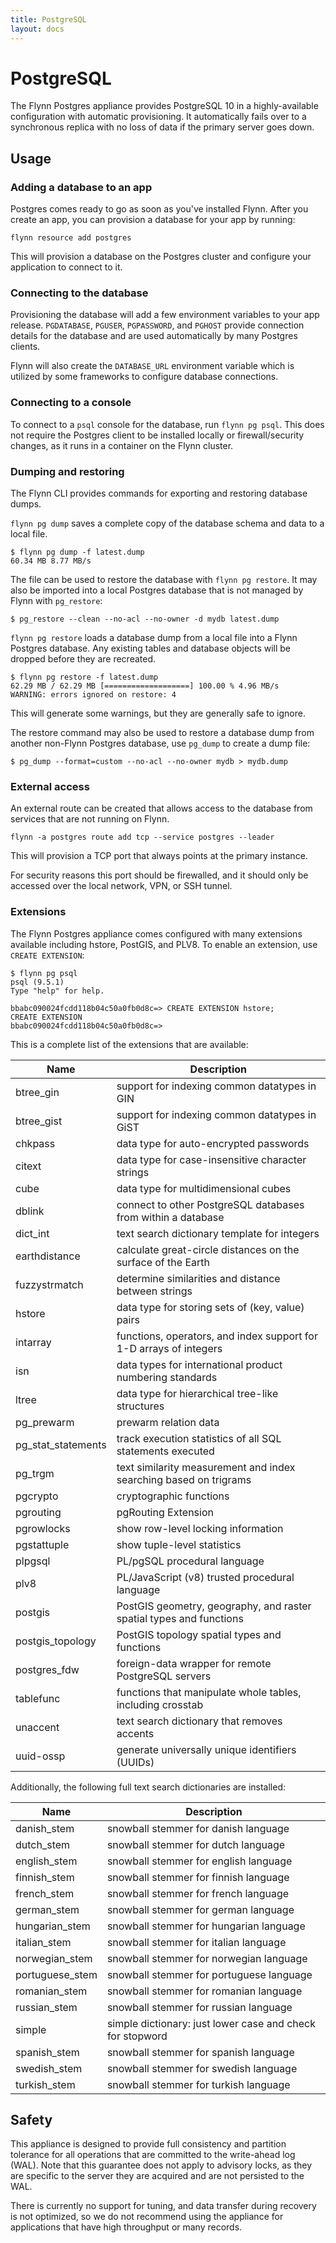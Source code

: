```yaml
---
title: PostgreSQL
layout: docs
---
```


# PostgreSQL

The Flynn Postgres appliance provides PostgreSQL 10 in a highly-available
configuration with automatic provisioning. It automatically fails over to
a synchronous replica with no loss of data if the primary server goes down.

## Usage

### Adding a database to an app

Postgres comes ready to go as soon as you've installed Flynn. After you create
an app, you can provision a database for your app by running:

```text
flynn resource add postgres
```

This will provision a database on the Postgres cluster and configure your
application to connect to it.

### Connecting to the database

Provisioning the database will add a few environment variables to your app
release. `PGDATABASE`, `PGUSER`, `PGPASSWORD`, and `PGHOST` provide connection
details for the database and are used automatically by many Postgres clients.

Flynn will also create the `DATABASE_URL` environment variable which is utilized
by some frameworks to configure database connections.

### Connecting to a console

To connect to a `psql` console for the database, run `flynn pg psql`. This does not
require the Postgres client to be installed locally or firewall/security
changes, as it runs in a container on the Flynn cluster.

### Dumping and restoring

The Flynn CLI provides commands for exporting and restoring database dumps.

`flynn pg dump` saves a complete copy of the database schema and data to a local file.

```text
$ flynn pg dump -f latest.dump
60.34 MB 8.77 MB/s
```

The file can be used to restore the database with `flynn pg restore`. It
may also be imported into a local Postgres database that is not managed by Flynn
with `pg_restore`:

```text
$ pg_restore --clean --no-acl --no-owner -d mydb latest.dump
```

`flynn pg restore` loads a database dump from a local file into a Flynn Postgres
database. Any existing tables and database objects will be dropped before they
are recreated.

```text
$ flynn pg restore -f latest.dump
62.29 MB / 62.29 MB [===================] 100.00 % 4.96 MB/s
WARNING: errors ignored on restore: 4
```

This will generate some warnings, but they are generally safe to ignore.

The restore command may also be used to restore a database dump from another non-Flynn
Postgres database, use `pg_dump` to create a dump file:

```text
$ pg_dump --format=custom --no-acl --no-owner mydb > mydb.dump
```

### External access

An external route can be created that allows access to the database from
services that are not running on Flynn.

```text
flynn -a postgres route add tcp --service postgres --leader
```

This will provision a TCP port that always points at the primary instance.

For security reasons this port should be firewalled, and it should only be
accessed over the local network, VPN, or SSH tunnel.

### Extensions

The Flynn Postgres appliance comes configured with many extensions available
including hstore, PostGIS, and PLV8. To enable an extension, use `CREATE
EXTENSION`:

```text
$ flynn pg psql
psql (9.5.1)
Type "help" for help.

bbabc090024fcdd118b04c50a0fb0d8c=> CREATE EXTENSION hstore;
CREATE EXTENSION
bbabc090024fcdd118b04c50a0fb0d8c=>
```

This is a complete list of the extensions that are available:

|        Name          |                             Description                             |
|----------------------|---------------------------------------------------------------------|
| btree\_gin           | support for indexing common datatypes in GIN                        |
| btree\_gist          | support for indexing common datatypes in GiST                       |
| chkpass              | data type for auto-encrypted passwords                              |
| citext               | data type for case-insensitive character strings                    |
| cube                 | data type for multidimensional cubes                                |
| dblink               | connect to other PostgreSQL databases from within a database        |
| dict\_int            | text search dictionary template for integers                        |
| earthdistance        | calculate great-circle distances on the surface of the Earth        |
| fuzzystrmatch        | determine similarities and distance between strings                 |
| hstore               | data type for storing sets of (key, value) pairs                    |
| intarray             | functions, operators, and index support for 1-D arrays of integers  |
| isn                  | data types for international product numbering standards            |
| ltree                | data type for hierarchical tree-like structures                     |
| pg\_prewarm          | prewarm relation data                                               |
| pg\_stat\_statements | track execution statistics of all SQL statements executed           |
| pg\_trgm             | text similarity measurement and index searching based on trigrams   |
| pgcrypto             | cryptographic functions                                             |
| pgrouting            | pgRouting Extension                                                 |
| pgrowlocks           | show row-level locking information                                  |
| pgstattuple          | show tuple-level statistics                                         |
| plpgsql              | PL/pgSQL procedural language                                        |
| plv8                 | PL/JavaScript (v8) trusted procedural language                      |
| postgis              | PostGIS geometry, geography, and raster spatial types and functions |
| postgis\_topology    | PostGIS topology spatial types and functions                        |
| postgres\_fdw        | foreign-data wrapper for remote PostgreSQL servers                  |
| tablefunc            | functions that manipulate whole tables, including crosstab          |
| unaccent             | text search dictionary that removes accents                         |
| uuid-ossp            | generate universally unique identifiers (UUIDs)                     |

Additionally, the following full text search dictionaries are installed:

|      Name        |                        Description                        |
|------------------|-----------------------------------------------------------|
| danish\_stem     | snowball stemmer for danish language                      |
| dutch\_stem      | snowball stemmer for dutch language                       |
| english\_stem    | snowball stemmer for english language                     |
| finnish\_stem    | snowball stemmer for finnish language                     |
| french\_stem     | snowball stemmer for french language                      |
| german\_stem     | snowball stemmer for german language                      |
| hungarian\_stem  | snowball stemmer for hungarian language                   |
| italian\_stem    | snowball stemmer for italian language                     |
| norwegian\_stem  | snowball stemmer for norwegian language                   |
| portuguese\_stem | snowball stemmer for portuguese language                  |
| romanian\_stem   | snowball stemmer for romanian language                    |
| russian\_stem    | snowball stemmer for russian language                     |
| simple           | simple dictionary: just lower case and check for stopword |
| spanish\_stem    | snowball stemmer for spanish language                     |
| swedish\_stem    | snowball stemmer for swedish language                     |
| turkish\_stem    | snowball stemmer for turkish language                     |

## Safety

This appliance is designed to provide full consistency and partition tolerance
for all operations that are committed to the write-ahead log (WAL). Note that
this guarantee does not apply to advisory locks, as they are specific to the
server they are acquired and are not persisted to the WAL.

There is currently no support for tuning, and data transfer during recovery is
not optimized, so we do not recommend using the appliance for applications that
have high throughput or many records.
